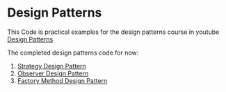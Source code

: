 # Design Patterns

This Code is practical examples for the design patterns course in youtube  [Design Patterns](https://www.youtube.com/playlist?list=PLrhzvIcii6GNjpARdnO4ueTUAVR9eMBpc)

The completed design patterns code for now:

1. [Strategy Design Pattern](https://github.com/AhmedElGarhy1/DesignPatterns-Java/tree/master/src/StrategyPattern)
2. [Observer Design Pattern](https://github.com/AhmedElGarhy1/DesignPatterns-Java/tree/master/src/ObserverPattern)
3. [Factory Method Design Pattern](https://github.com/AhmedElGarhy1/DesignPatterns-Java/tree/master/src/FactoryMethodPattern)
